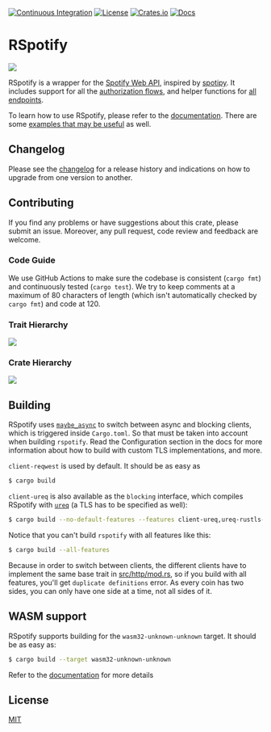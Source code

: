 [![Continuous Integration](https://github.com/ramsayleung/rspotify/workflows/Continuous%20Integration/badge.svg)](https://github.com/ramsayleung/rspotify/actions)
[![License](https://img.shields.io/github/license/ramsayleung/rspotify)](https://github.com/ramsayleung/rspotify/blob/master/LICENSE)
[![Crates.io](https://img.shields.io/crates/v/rspotify.svg)](https://crates.io/crates/rspotify)
[![Docs](https://docs.rs/rspotify/badge.svg)](https://docs.rs/crate/rspotify/)

# RSpotify
![](./doc/images/rspotify_logo_with_name.png)

RSpotify is a wrapper for the [Spotify Web API](https://developer.spotify.com/documentation/web-api/), inspired by [spotipy](https://github.com/plamere/spotipy). It includes support for all the [authorization flows](https://developer.spotify.com/documentation/general/guides/authorization/), and helper functions for [all endpoints](https://developer.spotify.com/documentation/web-api/reference/).

To learn how to use RSpotify, please refer to the [documentation](https://docs.rs/crate/rspotify/). There are some [examples that may be useful](./examples) as well.

## Changelog

Please see the [changelog](./CHANGELOG.md) for a release history and indications on how to upgrade from one version to another.

## Contributing

If you find any problems or have suggestions about this crate, please submit an issue. Moreover, any pull request, code review and feedback are welcome.

### Code Guide

We use GitHub Actions to make sure the codebase is consistent (`cargo fmt`) and continuously tested (`cargo test`). We try to keep comments at a maximum of 80 characters of length (which isn't automatically checked by `cargo fmt`) and code at 120.

### Trait Hierarchy

![](./doc/images/trait_hierarchy.png)

### Crate Hierarchy

![](./doc/images/crate_hierarchy.png)

## Building

RSpotify uses [`maybe_async`](https://docs.rs/maybe-async/0.2.0/maybe_async/) to switch between async and blocking clients, which is triggered inside `Cargo.toml`. So that must be taken into account when building `rspotify`. Read the Configuration section in the docs for more information about how to build with custom TLS implementations, and more.

`client-reqwest` is used by default. It should be as easy as

```sh
$ cargo build
```

`client-ureq` is also available as the `blocking` interface, which compiles RSpotify with [`ureq`](https://docs.rs/ureq/) (a TLS has to be specified as well):

```sh
$ cargo build --no-default-features --features client-ureq,ureq-rustls-tls
```

Notice that you can't build `rspotify` with all features like this:

```sh
$ cargo build --all-features
```

Because in order to switch between clients, the different clients have to implement the same base trait in [src/http/mod.rs](https://github.com/ramsayleung/rspotify/blob/master/src/http/mod.rs), so if you build with all features, you'll get `duplicate definitions` error. As every coin has two sides, you can only have one side at a time, not all sides of it.

## WASM support

RSpotify supports building for the `wasm32-unknown-unknown` target. It should be as easy as:

```sh
$ cargo build --target wasm32-unknown-unknown
```

Refer to the [documentation](https://docs.rs/rspotify/latest/rspotify/#webassembly) for more details

## License

[MIT](./LICENSE) 
